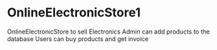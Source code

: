 # OnlineElectronicStore1
OnlineElectronicStore to sell Electronics
Admin can add products to the database
Users can buy products and get invoice
